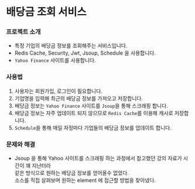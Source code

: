 # 배당금 조회 서비스

### 프로젝트 소개
* 특정 기업의 배당금 정보를 조회해주는 서비스입니다.
* Redis Cache, Security, Jwt, Jsoup, Schedule 을 사용합니다.
* `Yahoo Finance` 사이트를 사용합니다.

### 사용법
1. 사용자는 회원가입, 로그인이 필요합니다.
2. 기업명을 입력해 최근의 배당금 정보를 가져오고 저장합니다.
3. 배당금 정보는 `Yahoo Finance` 사이트를 `Jsoup`을 통해 스크래핑 합니다.
4. 배당금 정보는 자주 업데이트 되지 않으므로 `Redis Cache`를 이용해 캐시로 저장합니다.
5. `Schedule`을 통해 매일 자정마다 기업들의 배당금 정보를 업데이트 합니다.

### 문제와 해결
* Jsoup 을 통해 Yahoo 사이트를 스크래핑 하는 과정에서 참고했던 강의 자료가 시간이 꽤 지난터라  
  같은 방식으로 원하는 배당금 정보를 얻어올수 없었다.  
  소스를 직접 살펴보며 원하는 element 에 접근할 방법을 찾아냈다.  
